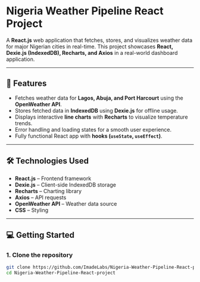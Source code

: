 # Nigeria Weather Pipeline React Project

A **React.js** web application that fetches, stores, and visualizes weather data for major Nigerian cities in real-time. This project showcases **React, Dexie.js (IndexedDB), Recharts, and Axios** in a real-world dashboard application.

---

## 🌟 Features

- Fetches weather data for **Lagos, Abuja, and Port Harcourt** using the **OpenWeather API**.
- Stores fetched data in **IndexedDB** using **Dexie.js** for offline usage.
- Displays interactive **line charts** with **Recharts** to visualize temperature trends.
- Error handling and loading states for a smooth user experience.
- Fully functional React app with **hooks (`useState`, `useEffect`)**.

---

## 🛠 Technologies Used

- **React.js** – Frontend framework
- **Dexie.js** – Client-side IndexedDB storage
- **Recharts** – Charting library
- **Axios** – API requests
- **OpenWeather API** – Weather data source
- **CSS** – Styling

---

## 💻 Getting Started

### **1. Clone the repository**

```bash
git clone https://github.com/ImadeLabs/Nigeria-Weather-Pipeline-React-project.git
cd Nigeria-Weather-Pipeline-React-project
